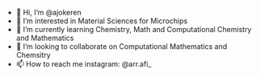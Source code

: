 - 👋 Hi, I’m @ajokeren
- 👀 I’m interested in Material Sciences for Microchips
- 🌱 I’m currently learning Chemistry, Math and Computational Chemistry and Mathematics
- 💞️ I’m looking to collaborate on Computational Mathematics and Chemsitry
- 📫 How to reach me instagram: @arr.afi_

<!---
ajokeren/ajokeren is a ✨ special ✨ repository because its `README.md` (this file) appears on your GitHub profile.
You can click the Preview link to take a look at your changes.
--->
